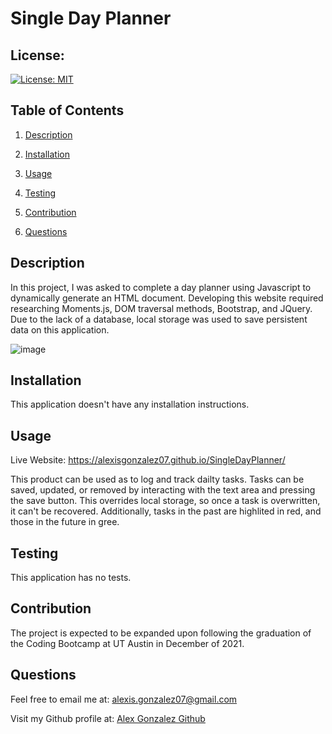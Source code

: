# Single Day Planner

## License:
[![License: MIT](https://img.shields.io/badge/License-MIT-yellow.svg)](https://opensource.org/licenses/MIT)

## Table of Contents
1. [Description](#description)

2. [Installation](#installation)

3. [Usage](#usage)

4. [Testing](#testing)

5. [Contribution](#contribution)

6. [Questions](#questions)



## Description <a name='description'></a>
In this project, I was asked to complete a day planner using Javascript to dynamically generate an HTML document. Developing this website required researching Moments.js, DOM traversal methods, Bootstrap, and JQuery. Due to the lack of a database, local storage was used to save persistent data on this application. 

![image](./assets/images/WorkoutTracker.gif)

## Installation <a name='installation'></a>
This application doesn't have any installation instructions.

## Usage <a name='usage'></a>
Live Website: https://alexisgonzalez07.github.io/SingleDayPlanner/

This product can be used as to log and track dailty tasks. Tasks can be saved, updated, or removed by interacting with the text area and pressing the save button. This overrides local storage, so once a task is overwritten, it can't be recovered. Additionally, tasks in the past are highlited in red, and those in the future in gree.


## Testing <a name='testing'></a>
This application has no tests.

## Contribution <a name='contribution'></a>
The project is expected to be expanded upon following the graduation of the Coding Bootcamp at UT Austin in December of 2021.

## Questions <a name='questions'></a>
Feel free to email me at: alexis.gonzalez07@gmail.com

Visit my Github profile at: [Alex Gonzalez Github](https://www.github.com/AlexisGonzalez07)